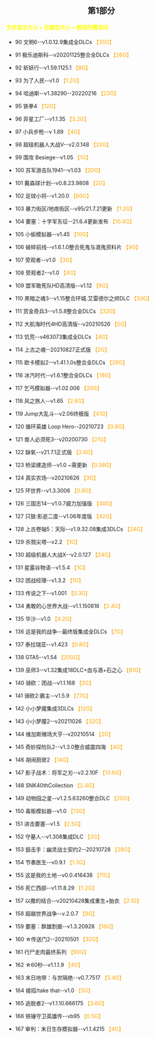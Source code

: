 ## <center>第1部分<center>
#### <font color=yellow>文件显示大小 = 压缩包大小 + 解压所需空间</font>
* 90	文明6--v1.0.12.9集成全DLCs  <font color=orange>【35G】</font><br>

* 91	极乐迪斯科--v20201125整合全DLCs  <font color=orange>【26G】</font><br> 
* 92	斩妖行--v1.59.1125.1  <font color=orange>【8G】</font><br> 
* 93	为了人民--v1.0  <font color=orange>【1.2G】</font><br> 
* 94	哈迪斯--v1.38290--20220216  <font color=orange>【23G】</font><br> 
* 95	铁拳4  <font color=orange>【12G】</font><br> 
* 96	异星工厂--v1.1.35  <font color=orange>【3.2G】</font><br> 
* 97	小兵步枪--v 1.89  <font color=orange>【4G】</font><br> 
* 98	超级机器人大战V--v2.0.148  <font color=orange>【22G】</font><br> 
* 99	围攻 Besiege--v1.05  <font color=orange>【1G】</font><br> 
* 100	苏军游击队1941--v1.03  <font color=orange>【20G】</font><br> 
* 101	戴森球计划--v0.8.23.9808  <font color=orange>【2G】</font><br> 
* 102	足球小将--v1.20.0  <font color=orange>【60G】</font><br> 
* 103	暴力街区/地痞街区--v95/21.7.21更新  <font color=orange>【1.2G】</font><br> 
* 104	要塞：十字军东征--21.6.4更新发布  <font color=orange>【10.4G】</font><br> 
* 105	小偷模拟器--v1.45  <font color=orange>【10G】</font><br> 
* 106	破碎前线--v1.6.1.0整合死鬼与酒鬼资料片  <font color=orange>【9G】</font><br> 
* 107	旁观者--v1.0  <font color=orange>【3G】</font><br> 
* 108	旁观者2--v1.0  <font color=orange>【4G】</font><br> 
* 109	盟军敢死队HD高清版--v1.12  <font color=orange>【6G】</font><br> 
* 110   黑暗之魂3--v1.15整合环城.艾雷德尔之烬DLC  <font color=orange>【50G】</font><br> 
* 111	赏金奇兵3--v1.5.8整合全DLCs  <font color=orange>【32G】</font><br> 
* 112	大航海时代4HD高清版--v20210526  <font color=orange>【5G】</font><br> 
* 113	饥荒--v463073集成全DLCs  <font color=orange>【4G】</font><br> 
* 114	上古之魂--20210827正式版  <font color=orange>【2G】</font><br> 
* 115	欧卡模拟2--v1.41.1.0s整合全DLCs  <font color=orange>【26G】</font><br> 
* 116	冰汽时代--v1.6.1整合全DLCs  <font color=orange>【18G】</font><br> 
* 117	乞丐模拟器--v1.02.006  <font color=orange>【20G】</font><br> 
* 118	风之旅人--v1.65  <font color=orange>【2.6G】</font><br> 
* 119	Jump大乱斗--v2.06终极版  <font color=orange>【41G】</font><br> 
* 120	循环英雄 Loop Hero--20210723  <font color=orange>【0.8G】</font><br> 
* 121	兽人必须死3--v20200730  <font color=orange>【21G】</font><br> 
* 122	缺氧--v21.7.1正式版  <font color=orange>【2.6G】</font><br> 
* 123	桥梁建造师--v1.0 ~需更新  <font color=orange>【0.38G】</font><br> 
* 124	真实农场--v20210626  <font color=orange>【3G】</font><br> 
* 125	环世界--v1.3.3006  <font color=orange>【0.8G】</font><br> 
* 126	三国志14--v1.0.7威力加强版  <font color=orange>【40G】</font><br> 
* 127   只狼:影逝二度--v1.06年度版  <font color=orange>【42G】</font><br> 
* 128	上古卷轴5：天际--v1.9.32.08集成3DLCs  <font color=orange>【24G】</font><br> 
* 129	杀戮尖塔--v2.2  <font color=orange>【1G】</font><br> 
* 130	超级机器人大战X--v2.0.127  <font color=orange>【24G】</font><br> 
* 131	星露谷物语--v1.5.4  <font color=orange>【1G】</font><br> 
* 132	团战经理--v1.3.2  <font color=orange>【1G】</font><br> 
* 133	传说之下--v1.001  <font color=orange>【0.3G】</font><br> 
* 134	勇敢的心世界大战--v1.1.150818  <font color=orange>【2.4G】</font><br> 
* 135	华沙--v1.0  <font color=orange>【4.2G】</font><br> 
* 136	这是我的战争--最终版集成全DLCs  <font color=orange>【7G】</font><br> 
* 137	泰拉瑞亚--v1.423  <font color=orange>【0.8G】</font><br> 
* 138   GTA5--v1.54  <font color=orange>【200G】</font><br> 
* 139   巫师3--v1.32集成18DLC+血与酒+石之心  <font color=orange>【81G】</font><br> 
* 140	骑砍：团战--v1.1.168  <font color=orange>【2G】</font><br> 
* 141   骑砍2:霸主--v1.5.9  <font color=orange>【77G】</font><br> 
* 142	小小梦魇集成3DLCs  <font color=orange>【12G】</font><br> 
* 143	小小梦魇2--v20211026  <font color=orange>【32G】</font><br> 
* 144	维加斯赌场大亨--v20210514  <font color=orange>【2G】</font><br> 
* 145	奇妙探险队2--v1.3.0整合威震四海  <font color=orange>【4G】</font><br> 
* 146	胡闹厨房2  <font color=orange>【14G】</font><br> 
* 147	影子战术：将军之刃--v2.2.10F  <font color=orange>【10.6G】</font><br> 
* 148	SNK40thCollection  <font color=orange>【2.4G】</font><br> 
* 149	动物园之星--v1.2.5.63260整合DLC  <font color=orange>【20G】</font><br> 
* 150	毒贩模拟器--v1.0  <font color=orange>【13G】</font><br> 
* 151	进击要塞--v1.5  <font color=orange>【2.5G】</font><br> 
* 152	守墓人--v1.308集成DLC  <font color=orange>【2G】</font><br> 
* 153	狙击手：幽灵战士契约2--20210728  <font color=orange>【28G】</font><br> 
* 154	节奏医生--v0.9.1  <font color=orange>【1.3G】</font><br> 
* 155	这是我的土地--v0.0.416438  <font color=orange>【11G】</font><br> 
* 156	死亡西部--v1.11.8.29  <font color=orange>【1.2G】</font><br> 
* 157	以撒的结合--v20210428集成重生+胎衣  <font color=orange>【2.1G】</font><br> 
* 158	超越世界战争--v.2.0.7  <font color=orange>【8G】</font><br> 
* 159	要塞：群雄割据--v1.3.20928  <font color=orange>【16G】</font><br> 
* 160	☆传送门2--20210501  <font color=orange>【32G】</font><br> 
* 161	行尸走肉最终系列  <font color=orange>【90G】</font><br> 
* 162	☆60秒--v1.1.1.9  <font color=orange>【4G】</font><br> 
* 163	末日地带：与世隔绝--v0.7.7517  <font color=orange>【5.4G】</font><br> 
* 164	接招/take that--v1.0  <font color=orange>【5G】</font><br> 
* 165	逃脱者2--v1.1.10.666175  <font color=orange>【3.6G】</font><br> 
* 166	铁锤守卫英雄传--vb95  <font color=orange>【0.5G】</font><br> 
* 167	审判：末日生存模拟器--v1.1.4215  <font color=orange>【4G】</font><br> 